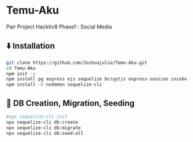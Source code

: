 # Temu-Aku
Pair Project Hacktiv8 Phase1 : Social Media

## ⬇️ Installation
```bash
git clone https://github.com/Joshuajulio/Temu-Aku.git
cd Temu-Aku
npm init -y
npm install pg express ejs sequelize bcryptjs express-session zxcvbn
npm install -D nodemon sequelize-cli
```


## 💾 DB Creation, Migration, Seeding
```bash
#npx sequelize-cli init
npx sequelize-cli db:create
npx sequelize-cli db:migrate
npx sequelize-cli db:seed:all
```


